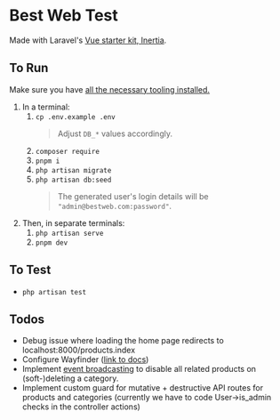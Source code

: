 # Best Web Test

Made with Laravel's [Vue starter kit, Inertia](https://laravel.com/docs/12.x/frontend#inertia).

## To Run

Make sure you have [all the necessary tooling installed.](https://laravel.com/docs/master/installation#installing-php)

1. In a terminal:
    1. `cp .env.example .env`
        > Adjust `DB_*` values accordingly.
    1. `composer require`
    1. `pnpm i`
    1. `php artisan migrate`
    1. `php artisan db:seed`
        > The generated user's login details will be `"admin@bestweb.com:password"`.
1. Then, in separate terminals:
    1. `php artisan serve`
    1. `pnpm dev`

## To Test

- `php artisan test`

## Todos

* Debug issue where loading the home page redirects to localhost:8000/products.index
* Configure Wayfinder ([link to docs](https://github.com/laravel/vite-plugin-wayfinder))
* Implement [event broadcasting](https://laravel.com/docs/master/eloquent#events) to disable all related products on (soft-)deleting a category.
* Implement custom guard for mutative + destructive API routes for products and categories (currently we have to code User->is_admin checks in the controller actions)
